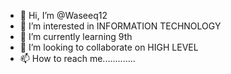 - 👋 Hi, I’m @Waseeq12
- 👀 I’m interested in INFORMATION TECHNOLOGY
- 🌱 I’m currently learning 9th
- 💞️ I’m looking to collaborate on HIGH LEVEL
- 📫 How to reach me.............


